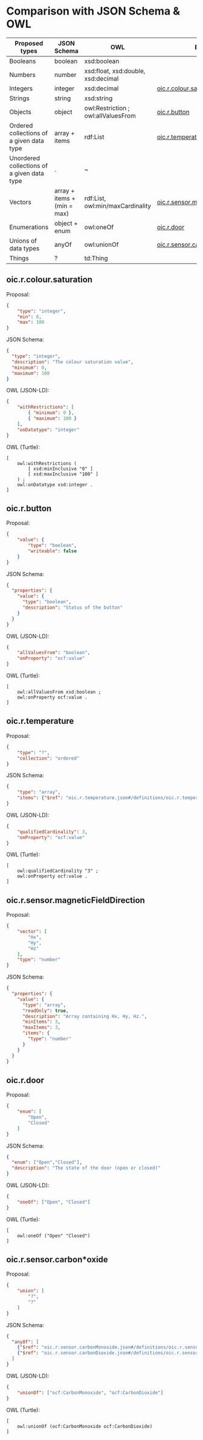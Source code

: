 # Comparison with JSON Schema & OWL

| Proposed types | JSON Schema | OWL         | Example |
| ----------------| ------------| ----------- | ------- |
| Booleans | boolean | xsd:boolean | |
| Numbers | number | xsd:float, xsd:double, xsd:decimal | |
| Integers | integer | xsd:decimal | [oic.r.colour.saturation](oic-r-colour-saturation) |
| Strings | string | xsd:string | |
| Objects | object | owl:Restriction ; owl:allValuesFrom | [oic.r.button](oic-r-button) |
| Ordered collections of a given data type | array + items | rdf:List | [oic.r.temperature](oic-r-temperature) |
| Unordered collections of a given data type | . | ~ | |
| Vectors | array + items + (min = max) | rdf:List, owl:min/maxCardinality  | [oic.r.sensor.magneticFieldDirection](oic-r-sensor-magneticFieldDirection) |
| Enumerations | object + enum | owl:oneOf | [oic.r.door](oic-r-door) |
| Unions of data types | anyOf | owl:unionOf | [oic.r.sensor.carbon*oxide](oic-r-sensor-carbonoxide) |
| Things | ? | td:Thing | | |

## oic.r.colour.saturation
Proposal:
```json
{
    "type": "integer",
    "min": 0,
    "max": 100
}
```

JSON Schema:
```json
{
  "type": "integer",
  "description": "The colour saturation value",
  "minimum": 0,
  "maximum": 100
}
```

OWL (JSON-LD):
```json
{
    "withRestrictions": [
        { "minimum": 0 },
        { "maximum": 100 }
    ],
    "onDatatype": "integer"
}
```

OWL (Turtle):
```
[
    owl:withRestrictions (
        [ xsd:minInclusive "0" ]
        [ xsd:maxInclusive "100" ]
    ) ;
    owl:onDatatype xsd:integer .
]
```

## oic.r.button
Proposal:
```json
{
    "value": {
        "type": "boolean",
        "writeable": false
    }
}
```

JSON Schema:
```json
{
  "properties": {
    "value": {
      "type": "boolean",
      "description": "Status of the button"
    }
  }
}
```

OWL (JSON-LD):
```json
{
    "allValuesFrom": "boolean",
    "onProperty": "ocf:value"
}
```

OWL (Turtle):
```
[
    owl:allValuesFrom xsd:boolean ;
    owl:onProperty ocf:value .
]
```

## oic.r.temperature
Proposal:
```json
{
    "type": "?",
    "collection": "ordered"
}
```

JSON Schema:
```json
{
    "type": "array",
    "items": {"$ref": "oic.r.temperature.json#/definitions/oic.r.temperature"}
}
```

OWL (JSON-LD):
```json
{
    "qualifiedCardinality": 3,
    "onProperty": "ocf:value"
}
```

OWL (Turtle):
```
[
    owl:qualifiedCardinality "3" ;
    owl:onProperty ocf:value .
]
```

## oic.r.sensor.magneticFieldDirection
Proposal:
```json
{
    "vector": [
        "Hx",
        "Hy",
        "Hz"
    ],
    "type": "number"
}
```

JSON Schema:
```json
{
  "properties": {
    "value": {
      "type": "array",
      "readOnly": true,
      "description": "Array containing Hx, Hy, Hz.",
      "minItems": 3,
      "maxItems": 3,
      "items": {
        "type": "number"
      }
    }
  }
}
```

## oic.r.door
Proposal:
```json
{
    "enum": [
        "Open",
        "Closed"
    ]
}
```

JSON Schema:
```json
{
  "enum": ["Open","Closed"],
  "description": "The state of the door (open or closed)"
}
```

OWL (JSON-LD):
```json
{
    "oneOf": ["Open", "Closed"]
}
```

OWL (Turtle):
```
[
    owl:oneOf ("Open" "Closed")
]
```

## oic.r.sensor.carbon*oxide
Proposal:
```json
{
    "union": [
        "?",
        "?"
    ]
}
```

JSON Schema:
```json
{
  "anyOf": [
    {"$ref": "oic.r.sensor.carbonMonoxide.json#/definitions/oic.r.sensor.carbonMonoxide"},
    {"$ref": "oic.r.sensor.carbonDioxide.json#/definitions/oic.r.sensor.carbonDioxide"}
  ]
}
```

OWL (JSON-LD):
```json
{
    "unionOf": ["ocf:CarbonMonoxide", "ocf:CarbonDioxide"]
}
```

OWL (Turtle):
```
[
    owl:unionOf (ocf:CarbonMonoxide ocf:CarbonDioxide)
]
```
